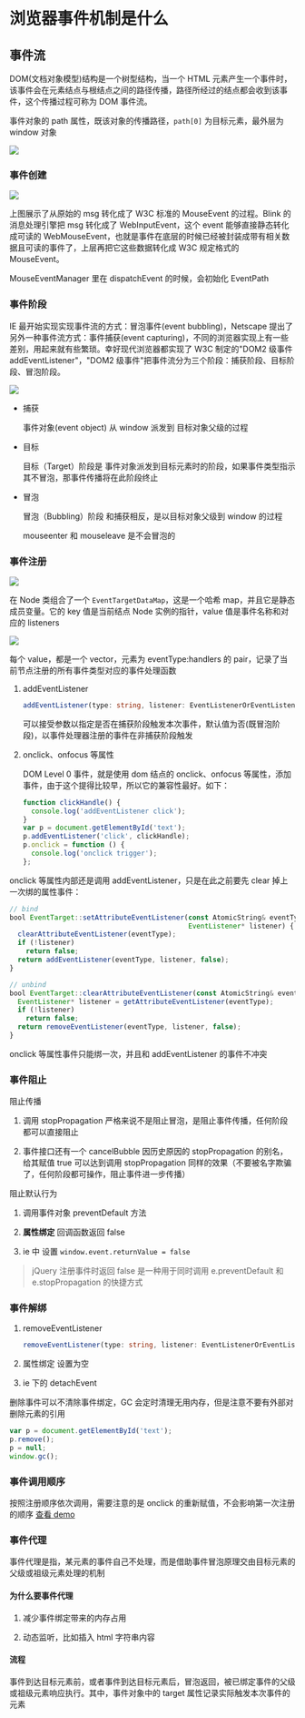 # 浏览器事件机制是什么

## 事件流

DOM(文档对象模型)结构是一个树型结构，当一个 HTML 元素产生一个事件时，该事件会在元素结点与根结点之间的路径传播，路径所经过的结点都会收到该事件，这个传播过程可称为 DOM 事件流。

事件对象的 path 属性，既该对象的传播路径，`path[0]` 为目标元素，最外层为 window 对象

<img src="./index.assets/path.png">

### 事件创建

<img src="./index.assets/event-create.png">

上图展示了从原始的 msg 转化成了 W3C 标准的 MouseEvent 的过程。Blink 的消息处理引擎把 msg 转化成了 WebInputEvent，这个 event 能够直接静态转化成可读的 WebMouseEvent，也就是事件在底层的时候已经被封装成带有相关数据且可读的事件了，上层再把它这些数据转化成 W3C 规定格式的 MouseEvent。

MouseEventManager 里在 dispatchEvent 的时候，会初始化 EventPath

### 事件阶段

IE 最开始实现实现事件流的方式：冒泡事件(event bubbling)，Netscape 提出了另外一种事件流方式：事件捕获(event capturing)，不同的浏览器实现上有一些差别，用起来就有些繁琐。幸好现代浏览器都实现了 W3C 制定的"DOM2 级事件 addEventListener"，"DOM2 级事件"把事件流分为三个阶段：捕获阶段、目标阶段、冒泡阶段。

<img src="./index.assets/event.png">

- 捕获

  事件对象(event object) 从 window 派发到 目标对象父级的过程

- 目标

  目标（Target）阶段是 事件对象派发到目标元素时的阶段，如果事件类型指示其不冒泡，那事件传播将在此阶段终止

- 冒泡

  冒泡（Bubbling）阶段 和捕获相反，是以目标对象父级到 window 的过程

  mouseenter 和 mouseleave 是不会冒泡的

### 事件注册

<img src="./index.assets/event-target.png">

在 Node 类组合了一个 `EventTargetDataMap`，这是一个哈希 map，并且它是静态成员变量。它的 key 值是当前结点 Node 实例的指针，value 值是事件名称和对应的 listeners

<img src="./index.assets/event-target-data-map.png">

每个 value，都是一个 vector，元素为 eventType:handlers 的 pair，记录了当前节点注册的所有事件类型对应的事件处理函数

1. addEventListener

   ```ts
   addEventListener(type: string, listener: EventListenerOrEventListenerObject, options?: boolean | AddEventListenerOptions): void;
   ```

   可以接受参数以指定是否在捕获阶段触发本次事件，默认值为否(既冒泡阶段)，以事件处理器注册的事件在非捕获阶段触发

2. onclick、onfocus 等属性

   DOM Level 0 事件，就是使用 dom 结点的 onclick、onfocus 等属性，添加事件，由于这个提得比较早，所以它的兼容性最好。如下：

   ```js
   function clickHandle() {
     console.log('addEventListener click');
   }
   var p = document.getElementById('text');
   p.addEventListener('click', clickHandle);
   p.onclick = function () {
     console.log('onclick trigger');
   };
   ```

onclick 等属性内部还是调用 addEventListener，只是在此之前要先 clear 掉上一次绑的属性事件：

```js
// bind
bool EventTarget::setAttributeEventListener(const AtomicString& eventType,
                                            EventListener* listener) {
  clearAttributeEventListener(eventType);
  if (!listener)
    return false;
  return addEventListener(eventType, listener, false);
}

// unbind
bool EventTarget::clearAttributeEventListener(const AtomicString& eventType) {
  EventListener* listener = getAttributeEventListener(eventType);
  if (!listener)
    return false;
  return removeEventListener(eventType, listener, false);
}
```

onclick 等属性事件只能绑一次，并且和 addEventListener 的事件不冲突

### 事件阻止

阻止传播

1. 调用 stopPropagation 严格来说不是阻止冒泡，是阻止事件传播，任何阶段都可以直接阻止

2. 事件接口还有一个 cancelBubble 因历史原因的 stopPropagation 的别名，给其赋值 true 可以达到调用 stopPropagation 同样的效果（不要被名字欺骗了，任何阶段都可操作，阻止事件进一步传播）

阻止默认行为

1. 调用事件对象 preventDefault 方法

2. **属性绑定** 回调函数返回 false

3. ie 中 设置 `window.event.returnValue = false`

> jQuery 注册事件时返回 false 是一种用于同时调用 e.preventDefault 和 e.stopPropagation 的快捷方式

### 事件解绑

1. removeEventListener

   ```ts
   removeEventListener(type: string, listener: EventListenerOrEventListenerObject, options?: boolean | EventListenerOptions): void;
   ```

2. 属性绑定 设置为空

3. ie 下的 detachEvent

删除事件可以不清除事件绑定，GC 会定时清理无用内存，但是注意不要有外部对删除元素的引用

```js
var p = document.getElementById('text');
p.remove();
p = null;
window.gc();
```

### 事件调用顺序

按照注册顺序依次调用，需要注意的是 onclick 的重新赋值，不会影响第一次注册的顺序 [查看 demo](http://localhost:8000/?path=/story/%E5%89%8D%E7%AB%AF-%E4%BB%A3%E7%90%86-%E6%B5%8F%E8%A7%88%E5%99%A8%E4%BA%8B%E4%BB%B6%E6%9C%BA%E5%88%B6%E6%98%AF%E4%BB%80%E4%B9%88--via-order)

### 事件代理

事件代理是指，某元素的事件自己不处理，而是借助事件冒泡原理交由目标元素的父级或祖级元素处理的机制

#### 为什么要事件代理

1. 减少事件绑定带来的内存占用

2. 动态监听，比如插入 html 字符串内容

#### 流程

事件到达目标元素前，或者事件到达目标元素后，冒泡返回，被已绑定事件的父级或祖级元素响应执行。其中，事件对象中的 target 属性记录实际触发本次事件的元素
